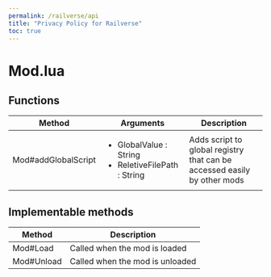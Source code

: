 ```yaml
---
permalink: /railverse/api
title: "Privacy Policy for Railverse"
toc: true
---
```


# Mod.lua

## Functions

 
| Method | Arguments | Description |
|--------|-----------|-------------|
| Mod#addGlobalScript | <ul> <li> GlobalValue : String <li>ReletiveFilePath : String </ul> | Adds script to global registry that can be accessed easily by other mods |

## Implementable methods

| Method | Description |
|--------|-------------|
| Mod#Load | Called when the mod is loaded |
| Mod#Unload | Called when the mod is unloaded 